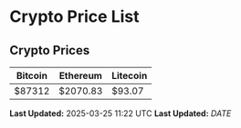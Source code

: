 # Crypto Price List

## Crypto Prices
| Bitcoin | Ethereum | Litecoin |
| ------- | -------- | -------- |
| $87312 | $2070.83 | $93.07 |
**Last Updated:** 2025-03-25 11:22 UTC
**Last Updated:** $DATE$
